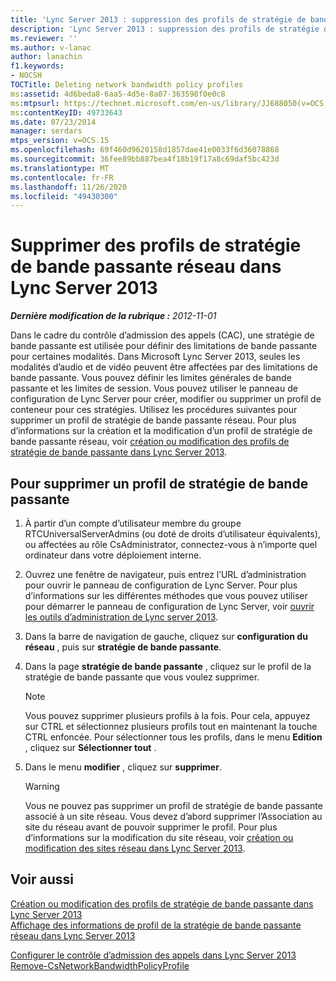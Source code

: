 ```yaml
---
title: 'Lync Server 2013 : suppression des profils de stratégie de bande passante réseau'
description: 'Lync Server 2013 : suppression des profils de stratégie de bande passante réseau.'
ms.reviewer: ''
ms.author: v-lanac
author: lanachin
f1.keywords:
- NOCSH
TOCTitle: Deleting network bandwidth policy profiles
ms:assetid: 4d6beda8-6aa5-4d5e-8a07-363598f0e0c8
ms:mtpsurl: https://technet.microsoft.com/en-us/library/JJ688050(v=OCS.15)
ms:contentKeyID: 49733643
ms.date: 07/23/2014
manager: serdars
mtps_version: v=OCS.15
ms.openlocfilehash: 69f460d9620158d1857dae41e0033f6d36078868
ms.sourcegitcommit: 36fee89bb887bea4f18b19f17a8c69daf5bc423d
ms.translationtype: MT
ms.contentlocale: fr-FR
ms.lasthandoff: 11/26/2020
ms.locfileid: "49430300"
---
```

# <a name="deleting-network-bandwidth-policy-profiles-in-lync-server-2013"></a>Supprimer des profils de stratégie de bande passante réseau dans Lync Server 2013

<div data-xmlns="http://www.w3.org/1999/xhtml">

<div class="topic" data-xmlns="http://www.w3.org/1999/xhtml" data-msxsl="urn:schemas-microsoft-com:xslt" data-cs="https://msdn.microsoft.com/">

<div data-asp="https://msdn2.microsoft.com/asp">



</div>

<div id="mainSection">

<div id="mainBody">

<span> </span>

_**Dernière modification de la rubrique :** 2012-11-01_

Dans le cadre du contrôle d’admission des appels (CAC), une stratégie de bande passante est utilisée pour définir des limitations de bande passante pour certaines modalités. Dans Microsoft Lync Server 2013, seules les modalités d’audio et de vidéo peuvent être affectées par des limitations de bande passante. Vous pouvez définir les limites générales de bande passante et les limites de session. Vous pouvez utiliser le panneau de configuration de Lync Server pour créer, modifier ou supprimer un profil de conteneur pour ces stratégies. Utilisez les procédures suivantes pour supprimer un profil de stratégie de bande passante réseau. Pour plus d’informations sur la création et la modification d’un profil de stratégie de bande passante réseau, voir [création ou modification des profils de stratégie de bande passante dans Lync Server 2013](lync-server-2013-creating-or-modifying-bandwidth-policy-profiles.md).

<div>

## <a name="to-delete-a-bandwidth-policy-profile"></a>Pour supprimer un profil de stratégie de bande passante

1.  À partir d’un compte d’utilisateur membre du groupe RTCUniversalServerAdmins (ou doté de droits d’utilisateur équivalents), ou affectées au rôle CsAdministrator, connectez-vous à n’importe quel ordinateur dans votre déploiement interne.

2.  Ouvrez une fenêtre de navigateur, puis entrez l’URL d’administration pour ouvrir le panneau de configuration de Lync Server. Pour plus d’informations sur les différentes méthodes que vous pouvez utiliser pour démarrer le panneau de configuration de Lync Server, voir [ouvrir les outils d’administration de Lync server 2013](lync-server-2013-open-lync-server-administrative-tools.md).

3.  Dans la barre de navigation de gauche, cliquez sur **configuration du réseau** , puis sur **stratégie de bande passante**.

4.  Dans la page **stratégie de bande passante** , cliquez sur le profil de la stratégie de bande passante que vous voulez supprimer.
    
    <div>
    

    > [!NOTE]  
    > Vous pouvez supprimer plusieurs profils à la fois. Pour cela, appuyez sur CTRL et sélectionnez plusieurs profils tout en maintenant la touche CTRL enfoncée. Pour sélectionner tous les profils, dans le menu <STRONG>Edition</STRONG> , cliquez sur <STRONG>Sélectionner tout</STRONG> .

    
    </div>

5.  Dans le menu **modifier** , cliquez sur **supprimer**.
    
    <div>
    

    > [!WARNING]  
    > Vous ne pouvez pas supprimer un profil de stratégie de bande passante associé à un site réseau. Vous devez d’abord supprimer l’Association au site du réseau avant de pouvoir supprimer le profil. Pour plus d’informations sur la modification du site réseau, voir <A href="lync-server-2013-creating-or-modifying-network-sites.md">création ou modification des sites réseau dans Lync Server 2013</A>.

    
    </div>

</div>

<div>

## <a name="see-also"></a>Voir aussi


[Création ou modification des profils de stratégie de bande passante dans Lync Server 2013](lync-server-2013-creating-or-modifying-bandwidth-policy-profiles.md)  
[Affichage des informations de profil de la stratégie de bande passante réseau dans Lync Server 2013](lync-server-2013-viewing-network-bandwidth-policy-profile-information.md)  


[Configurer le contrôle d’admission des appels dans Lync Server 2013](lync-server-2013-configure-call-admission-control.md)  
[Remove-CsNetworkBandwidthPolicyProfile](https://docs.microsoft.com/powershell/module/skype/Remove-CsNetworkBandwidthPolicyProfile)  
  

</div>

</div>

<span> </span>

</div>

</div>

</div>

